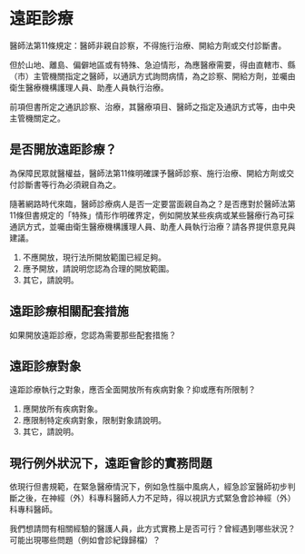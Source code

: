 # 遠距診療

醫師法第11條規定：醫師非親自診察，不得施行治療、開給方劑或交付診斷書。

但於山地、離島、偏僻地區或有特殊、急迫情形，為應醫療需要，得由直轄市、縣（市）主管機關指定之醫師，以通訊方式詢問病情，為之診察、開給方劑，並囑由衛生醫療機構護理人員、助產人員執行治療。

前項但書所定之通訊診察、治療，其醫療項目、醫師之指定及通訊方式等，由中央主管機關定之。

## 是否開放遠距診療？

為保障民眾就醫權益，醫師法第11條明確課予醫師診察、施行治療、開給方劑或交付診斷書等行為必須親自為之。

隨著網路時代來臨，醫師診療病人是否一定要當面親自為之？是否應對於醫師法第11條但書規定的「特殊」情形作明確界定，例如開放某些疾病或某些醫療行為可採通訊方式，並囑由衛生醫療機構護理人員、助產人員執行治療？請各界提供意見與建議。

1. 不應開放，現行法所開放範圍已經足夠。
2. 應予開放，請說明您認為合理的開放範圍。
3. 其它，請說明。

## 遠距診療相關配套措施

如果開放遠距診療，您認為需要那些配套措施？

## 遠距診療對象

遠距診療執行之對象，應否全面開放所有疾病對象？抑或應有所限制？

1. 應開放所有疾病對象。
2. 應限制特定疾病對象，限制對象請說明。
3. 其它，請說明。

## 現行例外狀況下，遠距會診的實務問題

依現行但書規範，在緊急醫療情況下，例如急性腦中風病人，經急診室醫師初步判斷之後，在神經（外）科專科醫師人力不足時，得以視訊方式緊急會診神經（外）科專科醫師。

我們想請問有相關經驗的醫護人員，此方式實務上是否可行？曾經遇到哪些狀況？可能出現哪些問題（例如會診紀錄歸檔）？
